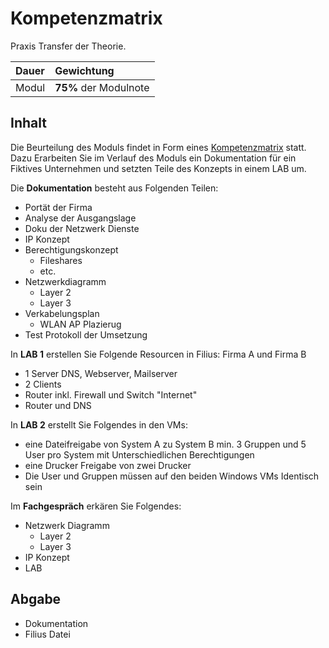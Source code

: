 
# Kompetenzmatrix

Praxis Transfer der Theorie.

| **Dauer**  | **Gewichtung**        |
| :--------- | :-------------------- |
| Modul | **75%** der Modulnote |

## Inhalt
Die Beurteilung des Moduls findet in Form eines [Kompetenzmatrix](LBV-117-4-Komeptenzmatrix.pdf) statt.
Dazu Erarbeiten Sie im Verlauf des Moduls ein Dokumentation für ein Fiktives Unternehmen und setzten Teile des Konzepts in einem LAB um.

Die **Dokumentation** besteht aus Folgenden Teilen:
- Portät der Firma
- Analyse der Ausgangslage
- Doku der Netzwerk Dienste
- IP Konzept
- Berechtigungskonzept
    - Fileshares
    - etc.
- Netzwerkdiagramm
    - Layer 2
    - Layer 3
- Verkabelungsplan
    - WLAN AP Plazierug
- Test Protokoll der Umsetzung

In **LAB 1** erstellen Sie Folgende Resourcen in Filius:
Firma A und Firma B
- 1 Server DNS, Webserver, Mailserver
- 2 Clients
- Router inkl. Firewall und Switch
"Internet"
- Router und DNS

In **LAB 2** erstellt Sie Folgendes in den VMs:
- eine Dateifreigabe von System A zu System B min. 3 Gruppen und 5 User pro System mit Unterschiedlichen Berechtigungen
- eine Drucker Freigabe von zwei Drucker
- Die User und Gruppen müssen auf den beiden Windows VMs Identisch sein

Im **Fachgespräch** erkären Sie Folgendes:
- Netzwerk Diagramm
    - Layer 2
    - Layer 3
- IP Konzept
- LAB

## Abgabe
- Dokumentation
- Filius Datei
